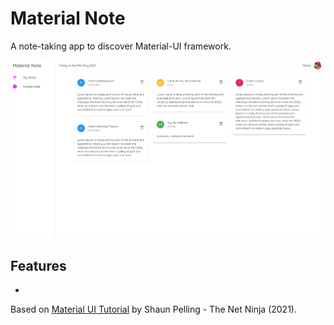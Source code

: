 # Material Note

A note-taking app to discover Material-UI framework.

<p align="center">
        <img src="material-note/screenshot.png">
</p>

## Features

-

Based on [Material UI Tutorial](https://www.youtube.com/watch?v=0KEpWHtG10M&list=PL4cUxeGkcC9gjxLvV4VEkZ6H6H4yWuS58) by Shaun Pelling - The Net Ninja (2021).
